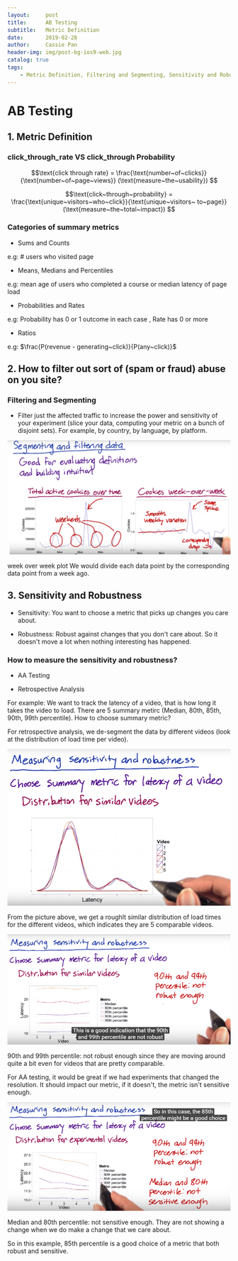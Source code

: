 ```yaml
---
layout:     post
title:      AB Testing
subtitle:   Metric Definition
date:       2019-02-28
author:     Cassie Pan
header-img: img/post-bg-ios9-web.jpg
catalog: true
tags:
    - Metric Definition, Filtering and Segmenting, Sensitivity and Robustness, 
---
```


# AB Testing
## 1. Metric Definition 

### click_through_rate VS click_through Probability


$$\text{click through rate} = \frac{\text{number~of~clicks}}{\text{number~of~page~views}} (\text{measure~the~usability}) $$

$$\text{click~through~probability} = \frac{\text{unique~visitors~who~click}}{\text{unique~visitors~ to~page}} (\text{measure~the~total~impact}) $$

### Categories of summary metrics

- Sums and Counts 

e.g:  # users who visited page

- Means, Medians and Percentiles

e.g: mean age of users who completed a course or median latency of page load

- Probabilities and Rates

e.g: Probability has 0 or 1 outcome in each case , Rate has 0 or more

- Ratios

e.g: $\frac{P(revenue - generating~click)}{P(any~click)}$



## 2. How to filter out sort of (spam or fraud) abuse on you site?

### Filtering and Segmenting

- Filter just the affected traffic to increase the power and sensitivity of your experiment (slice your data, computing your metric on a bunch of disjoint sets).
For example, by country, by language, by platform.

![image](https://github.com/manpanmanpan/manpanmanpan.github.io/blob/master/img/1551747585(1).jpg?raw=true)

week over week plot
We would divide each data point by the corresponding data point from a week ago.

## 3. Sensitivity and Robustness

- Sensitivity: You want to choose a metric that picks up changes you care about.

- Robustness: Robust against changes that you don't care about. So it doesn't move a lot when nothing interesting has happened.

### How to measure the sensitivity and robustness?

- AA Testing

- Retrospective Analysis

For example: 
We want to track the latency of a video, that is how long it takes the video to load. 
There are 5 summary metirc (Median, 80th, 85th, 90th, 99th percentile). How to choose summary metric?

For retrospective analysis, we de-segment the data by different videos (look at the distribution of load time per video).

![image](https://github.com/manpanmanpan/manpanmanpan.github.io/blob/master/img/e08ef421f7bb8713b6f1e310897e7bf.png?raw=true)

From the picture above, we get a roughlt similar distribution of load times for the different videos, which indicates they are 5 comparable videos.

![image](https://github.com/manpanmanpan/manpanmanpan.github.io/blob/master/img/2f9a57632122bffb69c444e0ae07728.png?raw=true)

90th and 99th percentile: not robust enough since they are moving around quite a bit even for videos that are pretty comparable.

For AA testing, it would be great if we had experiments that changed the resolution. It should impact our metric, if it doesn't, the metric isn't sensitive enough. 

![image](https://github.com/manpanmanpan/manpanmanpan.github.io/blob/master/img/f115f30996594647d8ac09a4dbe751d.png?raw=true)

Median and 80th percentile: not sensitive enough. They are not showing a change when we do make a change that we care about.

So in this example, 85th percentile is a good choice of a metric that both robust and sensitive.